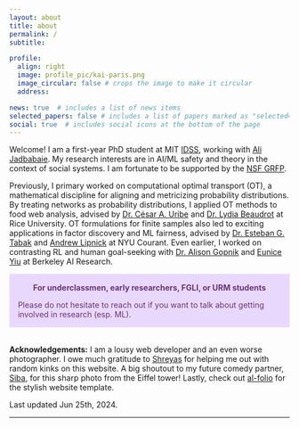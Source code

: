 ```yaml
---
layout: about
title: about
permalink: /
subtitle: 

profile:
  align: right
  image: profile_pic/kai-paris.png
  image_circular: false # crops the image to make it circular
  address:

news: true  # includes a list of news items
selected_papers: false # includes a list of papers marked as "selected={true}"
social: true  # includes social icons at the bottom of the page
---
```


Welcome! I am a first-year PhD student at MIT [IDSS](https://idss.mit.edu/), working with [Ali Jadbabaie](https://jadbabaie.mit.edu/). My research interests are in AI/ML safety and theory in the context of social systems. I am fortunate to be supported by the [NSF GRFP](https://www.nsfgrfp.org/).  

Previously, I primary worked on computational optimal transport (OT), a mathematical discipline for aligning and metricizing probability distributions. By treating networks as probability distributions, I applied OT methods to food web analysis, advised by [Dr. C&eacute;sar A. Uribe](https://cauribe.rice.edu/) and [Dr. Lydia Beaudrot](https://lydiabeaudrot.weebly.com/) at Rice University. OT formulations for finite samples also led to exciting applications in factor discovery and ML fairness, advised by [Dr. Esteban G. Tabak](https://cims.nyu.edu/~tabak/) and [Andrew Lipnick](https://www.linkedin.com/in/andrew-lipnick-b85393104/) at NYU Courant. Even earlier, I worked on contrasting RL and human goal-seeking with [Dr. Alison Gopnik](http://www.gopniklab.berkeley.edu/alison) and [Eunice Yiu](https://ey242.github.io/about.html) at Berkeley AI Research. 


<div class="warning" style='padding:0.1em'>
<span>
<p style='margin-top:1em; text-align:center'>
<b>For underclassmen, early researchers, FGLI, or URM students</b></p>
<p style='margin-left:1em;'>
Please do not hesitate to reach out if you want to talk about getting involved in research (esp. ML). 
</p>
<p style='margin-bottom:1em; margin-right:1em; text-align:right; font-family:Georgia'>
</p></span>
</div>
<br />

**Acknowledgements:** I am a lousy web developer and an even worse photographer. I owe much gratitude to [Shreyas](https://shreyasminocha.me/) for helping me out with random kinks on this website. A big shoutout to my future comedy partner, [Siba](https://sibasmarak.github.io/), for this sharp photo from the Eiffel tower! Lastly, check out [al-folio](https://github.com/alshedivat/al-folio) for the stylish website template. 

Last updated Jun 25th, 2024.


---

<style>
  .warning {
    background-color: #E9D8FD;
    color: #69337A;
  }

  [data-theme="dark"] .warning {
    background-color: #69337A;
    color: #E9D8FD;
  }
</style>

